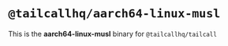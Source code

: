 # `@tailcallhq/aarch64-linux-musl`

This is the **aarch64-linux-musl** binary for `@tailcallhq/tailcall`
